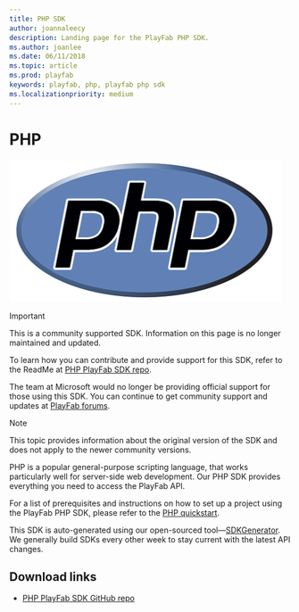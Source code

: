 ```yaml
---
title: PHP SDK
author: joannaleecy
description: Landing page for the PlayFab PHP SDK.
ms.author: joanlee
ms.date: 06/11/2018
ms.topic: article
ms.prod: playfab
keywords: playfab, php, playfab php sdk
ms.localizationpriority: medium
---
```


# PHP

![PHP logo](../media/sdk-php.png)

>[!Important]
>This is a community supported SDK. Information on this page is no longer maintained and updated.

To learn how you can contribute and provide support for this SDK, refer to the ReadMe at [PHP PlayFab SDK repo](https://github.com/PlayFab/PhpSdk).

The team at Microsoft would no longer be providing official support for those using this SDK. You can continue to get community support and updates at [PlayFab forums](https://community.playfab.com/index.html).

>[!Note]
>This topic provides information about the original version of the SDK and does not apply to the newer community versions.

PHP is a popular general-purpose scripting language, that works particularly well for server-side web development. Our PHP SDK provides everything you need to access the PlayFab API.

For a list of prerequisites and instructions on how to set up a project using the PlayFab PHP SDK, please refer to the [PHP quickstart](quickstart.md).

This SDK is auto-generated using our open-sourced tool&mdash;[SDKGenerator](../sdkgenerator/index.md). We generally build SDKs every other week to stay current with the latest API changes.

## Download links

- [PHP PlayFab SDK GitHub repo](https://github.com/PlayFab/PhpSdk)